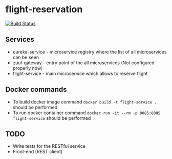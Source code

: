 # flight-reservation
[![Build Status](https://travis-ci.com/sergeivisotsky/flight-reservation.svg?branch=master)](https://travis-ci.com/sergeivisotsky/flight-reservation)

## Services
* eureka-service - microservice registry where the list of all microservices can be seen
* zuul-gateway - entry point of the all microservices (Not configured properly now)
* flight-service - main microservice which allows to reserve flight

## Docker commands
* To build docker image command `docker build -t flight-service .` should be performed
* To run docker container command `docker run -it --rm -p 8085:8085 flight-service` should be performed

## TODO
* Write tests for the RESTful service
* Front-end (REST client)